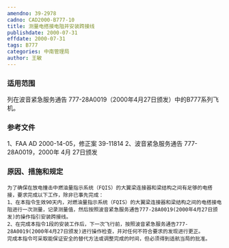```yaml
---
amendno: 39-2978
cadno: CAD2000-B777-10
title: 测量电搭接电阻并安装跨接线
publishdate: 2000-07-31
effdate: 2000-07-31
tags: B777
categories: 中南管理局
author: 王敏
---
```


### 适用范围 
列在波音紧急服务通告 777-28A0019（2000年4月27日颁发）中的B777系列飞机。

<!--more-->
### 参考文件
1、FAA AD 2000-14-05，修正案 39-11814 
2、波音紧急服务通告 777-28A0019，2000年 4月 27日颁发

### 原因、措施和规定 
    为了确保在放电撞击中燃油量指示系统（FQIS）的大翼梁连接器和梁结构之间有足够的电搭接，要求完成以下工作，除非已事先完成：
    1、在本指令生效90天内，对燃油量指示系统（FQIS）的大翼梁连接器和梁结构之间的电搭接电阻进行一次测量，记录测量值，然后按照波音紧急服务通告777-28A0019(2000年4月27日颁发)的操作指引安装跨接线。 
    2、在完成本指令1段的安装工作后，下一次飞行前，按照波音紧急服务通告777-28A0019(2000年4月27日颁发)进行操作检查，并对任何不符合要求的发现进行更正。 
    完成本指令可采取能保证安全的替代方法或调整完成的时间，但必须得到适航当局的批准。
  
